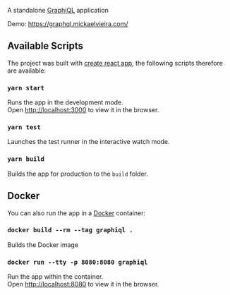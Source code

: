 A standalone [GraphiQL](https://github.com/graphql/graphiql) application

Demo: https://graphql.mickaelvieira.com/

## Available Scripts

The project was built with [create react app](https://github.com/facebook/create-react-app), the following scripts  therefore are available:

### `yarn start`

Runs the app in the development mode.<br>
Open [http://localhost:3000](http://localhost:3000) to view it in the browser.

### `yarn test`

Launches the test runner in the interactive watch mode.

### `yarn build`

Builds the app for production to the `build` folder.

## Docker

You can also run the app in a [Docker](https://www.docker.com/) container:

### `docker build --rm --tag graphiql .`

Builds the Docker image

### `docker run --tty -p 8080:8080 graphiql`

Run the app within the container.<br>
Open [http://localhost:8080](http://localhost:8080) to view it in the browser.
